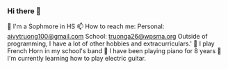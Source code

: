 ### Hi there 👋
🏫 I'm a Sophmore in HS 
📫 How to reach me: Personal: aivytruong100@gmail.com    School: truonga26@wpsma.org 
Outside of programming, I have a lot of other hobbies and extracurriculars.'
📯 I play French Horn in my school's band 
🎹 I have been playing piano for 8 years 
🎸 I'm currently learning how to play electric guitar. 



<!--
**atruong07/atruong07** is a ✨ _special_ ✨ repository because its `README.md` (this file) appears on your GitHub profile.

Here are some ideas to get you started:

- 🔭 I’m currently working on ...
- 🌱 I’m currently learning ...
- 👯 I’m looking to collaborate on ...
- 🤔 I’m looking for help with ...
- 💬 Ask me about ...
- 📫 How to reach me: ...
- 😄 Pronouns: ...
- ⚡ Fun fact: ...
-->
